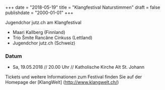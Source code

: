 ﻿+++
date = "2018-05-19"
title = "Klangfestival Naturstimmen"
draft = false
publishdate = "2000-01-01"
+++

Jugendchor jutz.ch am Klangfestival

* Maari Kallberg (Finnland)
* Trio Šmite Rancâne Cinkuss (Lettland)
* Jugendchor jutz.ch (Schweiz)


### Datum

* Sa, 19.05.2018 // 20.00 Uhr // Katholische Kirche Alt St. Johann

Tickets und weitere Informationen zum Festival finden Sie auf der Homepage der [KlangWelt] (http://www.klangwelt.ch/)
